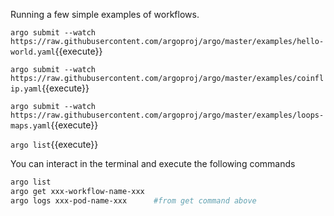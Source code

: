 Running a few simple examples of workflows.



`argo submit --watch https://raw.githubusercontent.com/argoproj/argo/master/examples/hello-world.yaml`{{execute}}

`argo submit --watch https://raw.githubusercontent.com/argoproj/argo/master/examples/coinflip.yaml`{{execute}}

`argo submit --watch https://raw.githubusercontent.com/argoproj/argo/master/examples/loops-maps.yaml`{{execute}}

`argo list`{{execute}}

You can interact in the terminal and execute the following commands

```bash
argo list
argo get xxx-workflow-name-xxx
argo logs xxx-pod-name-xxx      #from get command above
```

